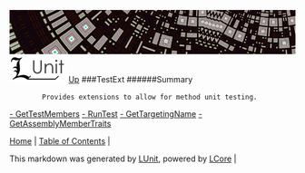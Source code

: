 ![](../Content/LUnit-banner-small.png "")
[<img align="right;" src="../Content/LUnit-logo-small.png">](../../README.md)
[Up](../LUnit.md)
###TestExt
######Summary

            Provides extensions to allow for method unit testing.
            
[ - GetTestMembers](TestExt_GetTestMembers.md)
[ - RunTest](TestExt_RunTest.md)
[ - GetTargetingName](TestExt_GetTargetingName.md)
[ - GetAssemblyMemberTraits](TestExt_GetAssemblyMemberTraits.md)

[Home](../../README.md) | [Table of Contents](../../TableOfContents.md) | 


This markdown was generated by [LUnit](https://github.com/CodeSingularity/LUnit), powered by [LCore](https://github.com/CodeSingularity/LCore) | 

